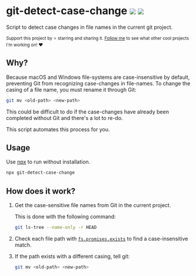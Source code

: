 # git-detect-case-change <a href="https://npm.im/git-detect-case-change"><img src="https://badgen.net/npm/v/git-detect-case-change"></a> <a href="https://packagephobia.now.sh/result?p=git-detect-case-change"><img src="https://packagephobia.now.sh/badge?p=git-detect-case-change"></a>

Script to detect case changes in file names in the current git project.

<sub>Support this project by ⭐️ starring and sharing it. [Follow me](https://github.com/privatenumber) to see what other cool projects I'm working on! ❤️</sub>

## Why?
Because macOS and Windows file-systems are case-insensitive by default, preventing Git from recognizing case-changes in file-names. To change the casing of a file name, you must rename it through Git:
```sh
git mv <old-path> <new-path>
```

This could be difficult to do if the case-changes have already been completed without Git and there's a lot to re-do.

This script automates this process for you.

## Usage
Use [npx](https://nodejs.dev/learn/the-npx-nodejs-package-runner) to run without installation.
```sh
npx git-detect-case-change
```


## How does it work?
1. Get the case-sensitive file names from Git in the current project.

    This is done with the following command:
    ```sh
    git ls-tree --name-only -r HEAD
    ```

2. Check each file path with [`fs.promises.exists`](https://github.com/privatenumber/fs.promises.exists) to find a case-insensitive match.

3. If the path exists with a different casing, tell git:
    ```sh
    git mv <old-path> <new-path>
    ```
